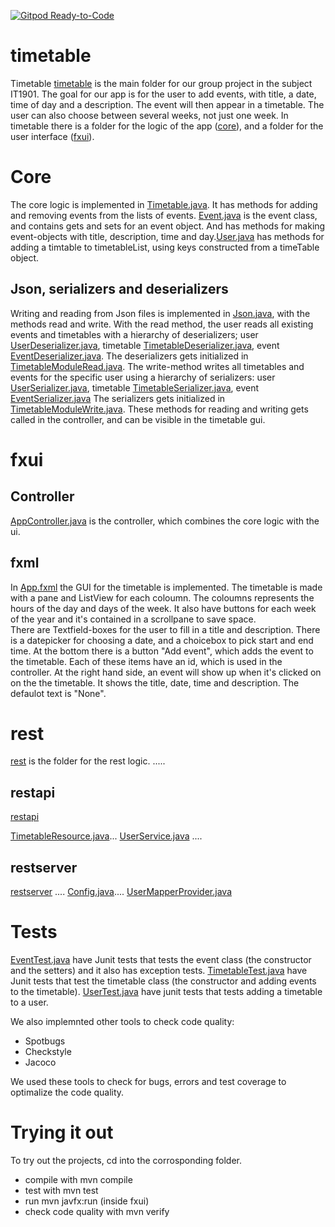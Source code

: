 [![Gitpod Ready-to-Code](https://img.shields.io/badge/Gitpod-Ready--to--Code-blue?logo=gitpod)](https://gitlab.stud.idi.ntnu.no/it1901/groups-2021/gr2139/gr2139)

# timetable 
Timetable [timetable](timetable) is the main folder for our group project in the subject IT1901. 
The goal for our app is for the user to add events, with title, a date, time of day and a description. The event will then appear in a timetable. The user can also choose between several weeks, not just one week. 
In timetable there is a folder for the logic of the app ([core](timetable/core)), and a folder for the user interface ([fxui](timetable/fxui)). 

# Core 
The core logic is implemented in [Timetable.java](timetable/core/src/main/java/timetable/core/Timetable.java). It has methods for adding and removing events from the lists of events.
[Event.java](timetable/core/src/main/java/timetable/core/Event.java) is the event class, and contains gets and sets for an event object. And has methods for making event-objects with title, description, time and day.[User.java](timetable/core/src/main/java/timetable/core/User.java) has methods for adding a timtable to timetableList, using keys constructed from a timeTable object. 

## Json, serializers and deserializers
Writing and reading from Json files is implemented in [Json.java](timetable/core/src/main/java/timetable/core/Json.java), with the methods read and write. With the read method, the user reads all existing events and timetables with a hierarchy of deserializers; user [UserDeserializer.java](timetable/core/src/main/java/timetable/core/UserDeserializer.java), timetable [TimetableDeserializer.java](timetable/core/src/main/java/timetable/core/TimetableDeserializer.java), event [EventDeserializer.java](timetable/core/src/main/java/timetable/core/EventDeserializer.java). The deserializers gets initialized in [TimetableModuleRead.java](timetable/core/src/main/java/timetable/core/TimetableModuleRead.java). 
The write-method writes all timetables and events for the specific user using a hierarchy of serializers: user [UserSerializer.java](timetable/core/src/main/java/timetable/core/UserSerializer.java), timetable [TimetableSerializer.java](timetable/core/src/main/java/timetable/core/TimetableSerializer.java), event [EventSerializer.java](timetable/core/src/main/java/timetable/core/EventSerializer.java) The serializers gets initialized in [TimetableModuleWrite.java](timetable/core/src/main/java/timetable/core/TimetableModuleWrite.java).
These methods for reading and writing gets called in the controller, and can be visible in the timetable gui.

# fxui 

## Controller 
[AppController.java](timetable/fxui/src/main/java/timetable/ui/AppController.java) is the controller, which combines the core logic with the ui.

## fxml
In [App.fxml](timetable/fxui/src/main/resources/timetable/ui/App.fxml) the GUI for the timetable is implemented. The timetable is made with a pane and ListView for each coloumn. The coloumns represents the hours of the day and days of the week. It also have buttons for each week of the year and it's contained in a scrollpane to save space.  
There are Textfield-boxes for the user to fill in a title and description. There is a datepicker for choosing a date, and a choicebox to pick start and end time. At the bottom there is a button "Add event", which adds the event to the timetable. Each of these items have an id, which is used in the controller.
At the right hand side, an event will show up when it's clicked on on the the timetable. It shows the title, date, time and description. The defaulot text is "None". 

# rest
[rest](timetable/rest) is the folder for the rest logic. .....

## restapi
[restapi](timetable/rest/src/main/java/timetable/restapi)

[TimetableResource.java](timetable/rest/src/main/java/timetable/restapi/TimetableResource.java)...
[UserService.java](timetable/rest/src/main/java/timetable/restapi/UserService.java) ....

## restserver
[restserver](timetable/rest/src/main/java/timetable/restserver) ....
[Config.java](timetable/rest/src/main/java/timetable/restserver/Config.java)....
[UserMapperProvider.java](timetable/rest/src/main/java/timetable/restserver/UserMapperProvider.java)


# Tests
[EventTest.java](timetable/core/src/test/java/timetable/core/EventTest.java) have Junit tests that tests the event class (the constructor and the setters) and it also has exception tests.
[TimetableTest.java](timetable/core/src/test/java/timetable/core/TimetableTest.java) have Junit tests that test the timetable class (the constructor and adding events to the timetable).
[UserTest.java](timetable/core/src/test/java/timetable/core/UserTest.java) have junit tests that tests adding a timetable to a user. 

We also implemnted other tools to check code quality:
* Spotbugs
* Checkstyle
* Jacoco 

We used these tools to check for bugs, errors and test coverage to optimalize the code quality. 

# Trying it out
To try out the projects, cd into the corrosponding folder.
* compile with mvn compile
* test with mvn test
* run mvn javfx:run (inside fxui)
* check code quality with mvn verify
